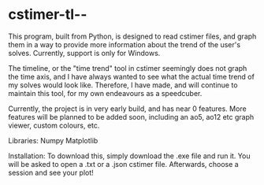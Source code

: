 # cstimer-tl--
This program, built from Python, is designed to read cstimer files, and graph them in a way to provide more information about the trend of the 
user's solves. Currently, support is only for Windows.


The timeline, or the "time trend" tool in cstimer seemingly does not graph the time axis, and I have always wanted to see what the actual time 
trend of my solves would look like. Therefore, I have made, and will continue to maintain this tool, for my own endeavours as a speedcuber.


Currently, the project is in very early build, and has near 0 features. More features will be planned to be added soon, including an ao5, ao12 
etc graph viewer, custom colours, etc.

Libraries:
Numpy
Matplotlib


Installation:
To download this, simply download the .exe file and run it. You will be asked to open a .txt or a .json cstimer file. Afterwards, choose a 
session and see your plot!
